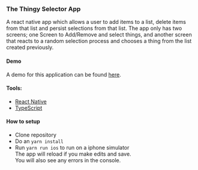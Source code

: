 
### The Thingy Selector App
A react native app which allows a user to add items to a list, delete items from that list and persist selections from that list. The app only has two screens; one Screen to Add/Remove and select things, and another
screen that reacts to a random selection process and chooses a thing from the list created previously.

#### Demo
A demo for this application can be found [here](https://user-images.githubusercontent.com/18688618/140671258-c71f31a9-4d5c-4c0b-82ec-5f51932c8a4a.mp4).

#### Tools:
- [React Native](https://reactnative.dev/)
- [TypeScript](https://www.typescriptlang.org/)



#### How to setup
- Clone repository
- Do an `yarn install`
- Run `yarn run ios` to run on a iphone simulator\
  The app will reload if you make edits and save.\
  You will also see any errors in the console.

  